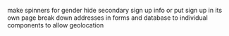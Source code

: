 make spinners for gender
hide secondary sign up info or put sign up in its own page
break down addresses in forms and database to individual components to allow geolocation
